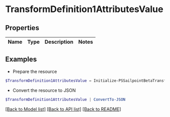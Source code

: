 # TransformDefinition1AttributesValue
## Properties

Name | Type | Description | Notes
------------ | ------------- | ------------- | -------------

## Examples

- Prepare the resource
```powershell
$TransformDefinition1AttributesValue = Initialize-PSSailpointBetaTransformDefinition1AttributesValue 
```

- Convert the resource to JSON
```powershell
$TransformDefinition1AttributesValue | ConvertTo-JSON
```

[[Back to Model list]](../README.md#documentation-for-models) [[Back to API list]](../README.md#documentation-for-api-endpoints) [[Back to README]](../README.md)

